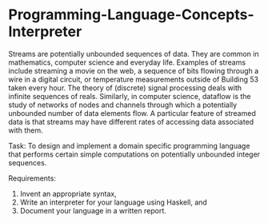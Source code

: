 # Programming-Language-Concepts-Interpreter

Streams are potentially unbounded sequences of data. They are common in mathematics, computer science and everyday life. 
Examples of streams include streaming a movie on the web, a sequence of bits flowing through a wire in a digital circuit, or temperature measurements outside of Building 53 taken every hour. The theory of (discrete) signal processing deals with infinite
sequences of reals. Similarly, in computer science, dataflow is the study of networks of nodes and channels through which a potentially unbounded number of data elements flow. A particular
feature of streamed data is that streams may have different rates of accessing data associated with them.

Task: To design and implement a domain specific programming language that performs certain simple computations on potentially unbounded integer sequences. 

Requirements:
1. Invent an appropriate syntax,
2. Write an interpreter for your language using Haskell, and
3. Document your language in a written report.

